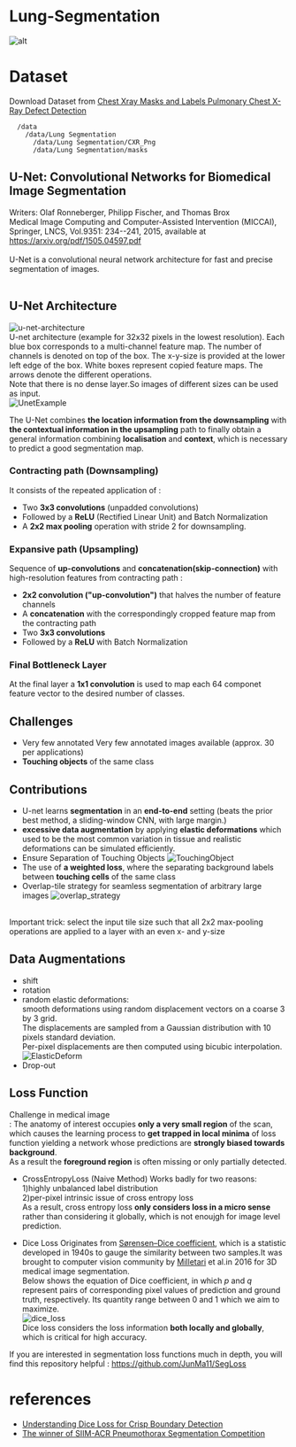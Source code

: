 # Lung-Segmentation
![alt](https://github.com/qtuter1997/Lungs-Segmentaion/blob/1622f9d8d3cded4debb4a29eda02414d632f4d73/visualize/LungSeg.png)

# Dataset
Download Dataset from [Chest Xray Masks and Labels Pulmonary Chest X-Ray Defect Detection](https://www.kaggle.com/nikhilpandey360/chest-xray-masks-and-labels)

```
  /data
    /data/Lung Segmentation
      /data/Lung Segmentation/CXR_Png
      /data/Lung Segmentation/masks
```
## U-Net: Convolutional Networks for Biomedical Image Segmentation 
Writers: Olaf Ronneberger, Philipp Fischer, and Thomas Brox <br>
Medical Image Computing and Computer-Assisted Intervention (MICCAI), Springer, LNCS, Vol.9351: 234--241, 2015, available at https://arxiv.org/pdf/1505.04597.pdf <br>
<br>
U-Net is a convolutional neural network architecture for fast and precise segmentation of images.<br>
<br>


## U-Net Architecture
![u-net-architecture](./u-net-architecture.png)<br>
U-net architecture (example for 32x32 pixels in the lowest resolution). Each blue box corresponds to a multi-channel feature map. The number of channels is denoted on top of the box. The x-y-size is provided at the lower left edge of the box. White boxes represent copied feature maps. The arrows denote the different operations.<br>
Note that there is no dense layer.So images of different sizes can be used as input.<br>
![UnetExample](./UnetExample.png)

The U-Net combines **the location information from the downsampling** with **the contextual information in the upsampling** path to finally obtain a general information combining **localisation** and **context**, which is necessary to predict a good segmentation map.<br>

### Contracting path (Downsampling)
It consists of the repeated application of :<br>
- Two **3x3 convolutions** (unpadded convolutions) 
- Followed by a **ReLU** (Rectified Linear Unit) and Batch Normalization
- A **2x2 max pooling** operation with stride 2 for downsampling.<br>


### Expansive path (Upsampling)
Sequence of **up-convolutions** and **concatenation(skip-connection)** with high-resolution features from contracting path :<br>
- **2x2 convolution ("up-convolution")** that halves the number of feature channels
- A **concatenation** with the correspondingly cropped feature map from the contracting path
- Two **3x3 convolutions**
- Followed by a **ReLU** with Batch Normalization

### Final Bottleneck Layer
At the final layer a **1x1 convolution** is used to map each 64 componet feature vector to the desired number of classes.<br>


## Challenges
- Very few annotated Very few annotated images available (approx. 30 per applications)
- **Touching objects** of the same class<br>


## Contributions
- U-net learns **segmentation** in an **end-to-end** setting (beats the prior best method, a sliding-window CNN, with large margin.) 
- **excessive data augmentation** by applying **elastic deformations** which used to be the most common variation in tissue and realistic deformations can be simulated efficiently.
- Ensure Separation of Touching Objects
![TouchingObject](./TouchObjects.png)
- The use of **a weighted loss**, where the separating background labels between **touching cells** of the same class
- Overlap-tile strategy for seamless segmentation of arbitrary large images
![overlap_strategy](./Overlap-tile-strategy-for-seamless-segmentation-of-arbitrary-large-images-here.png)
<br>
Important trick: select the input tile size such that all 2x2 max-pooling operations are applied to a layer with an even x- and y-size


## Data Augmentations
- shift
- rotation
- random elastic deformations:<br>
  smooth deformations using random displacement vectors on a coarse 3 by 3 grid.<br> 
  The displacements are sampled from a Gaussian distribution with 10 pixels standard deviation.<br>
  Per-pixel displacements are then computed using bicubic interpolation.![ElasticDeform](./ElasticDeformation.png)
- Drop-out


## Loss Function
Challenge in medical image<br>
: The anatomy of interest occupies **only a very small region** of the scan, which causes the learning process to **get trapped in local minima** of loss function yielding a network whose predictions are **strongly biased towards background**.<br>
As a result the **foreground region** is often missing or only partially detected.<br>

- CrossEntropyLoss (Naive Method)
  Works badly for two reasons:<br>
    1)highly unbalanced label distribution<br>
    2)per-pixel intrinsic issue of cross entropy loss<br>
    As a result, cross entropy loss **only considers loss in a micro sense** rather than considering it globally, which is not enoujgh for image level prediction.<br>
    
- Dice Loss
  Originates from [Sørensen–Dice coefficient](https://en.wikipedia.org/wiki/S%C3%B8rensen%E2%80%93Dice_coefficient), which is a statistic developed in 1940s to gauge the similarity between two samples.It was brought to computer vision community by [Milletari](https://arxiv.org/pdf/1606.04797.pdf) et al.in 2016 for 3D medical image segmentation.<br>
  Below shows the equation of Dice coefficient, in which *p* and *q* represent pairs of corresponding pixel values of prediction and ground truth, respectively. Its quantity range between 0 and 1 which we aim to maximize.<br>
![dice_loss](/Dice_loss.png) <br>
  Dice loss considers the loss information **both locally and globally**, which is critical for high accuracy.
  
If you are interested in segmentation loss functions much in depth, you will find this repository helpful : https://github.com/JunMa11/SegLoss


# references
- [Understanding Dice Loss for Crisp Boundary Detection](https://towardsdatascience.com/understanding-dice-loss-for-crisp-boundary-detection-bb30c2e5f62b)
- [The winner of SIIM-ACR Pneumothorax Segmentation Competition](https://www.kaggle.com/c/siim-acr-pneumothorax-segmentation/discussion/107824)
